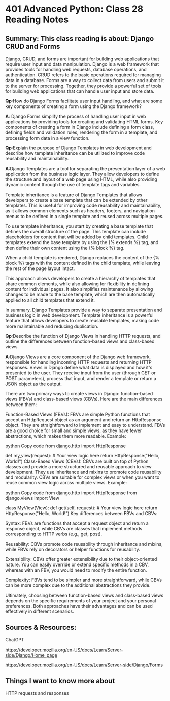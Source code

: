 # 401 Advanced Python: Class 28 Reading Notes

## Summary: This class reading is about: Django CRUD and Forms

Django, CRUD, and forms are important for building web applications that require user input and data manipulation. Django is a web framework that provides tools for handling web requests, database operations, and authentication. CRUD refers to the basic operations required for managing data in a database. Forms are a way to collect data from users and submit it to the server for processing. Together, they provide a powerful set of tools for building web applications that can handle user input and store data.

**Qp**:How do Django Forms facilitate user input handling, and what are some key components of creating a form using the Django framework?

**A**: Django Forms simplify the process of handling user input in web applications by providing tools for creating and validating HTML forms. Key components of creating a form in Django include defining a form class, defining fields and validation rules, rendering the form in a template, and processing form data in a view function.


**Qp**:Explain the purpose of Django Templates in web development and describe how template inheritance can be utilized to improve code reusability and maintainability.

**A**:Django Templates are a tool for separating the presentation layer of a web application from the business logic layer. They allow developers to define the structure and layout of a web page using HTML, while also providing dynamic content through the use of template tags and variables.

Template inheritance is a feature of Django Templates that allows developers to create a base template that can be extended by other templates. This is useful for improving code reusability and maintainability, as it allows common elements such as headers, footers, and navigation menus to be defined in a single template and reused across multiple pages.

To use template inheritance, you start by creating a base template that defines the overall structure of the page. This template can include placeholders for content that will be added by child templates. Child templates extend the base template by using the {% extends %} tag, and then define their own content using the {% block %} tag.

When a child template is rendered, Django replaces the content of the {% block %} tags with the content defined in the child template, while leaving the rest of the page layout intact.

This approach allows developers to create a hierarchy of templates that share common elements, while also allowing for flexibility in defining content for individual pages. It also simplifies maintenance by allowing changes to be made to the base template, which are then automatically applied to all child templates that extend it.

In summary, Django Templates provide a way to separate presentation and business logic in web development. Template inheritance is a powerful feature that allows developers to create reusable templates, making code more maintainable and reducing duplication.



**Qp**:Describe the function of Django Views in handling HTTP requests, and outline the differences between function-based views and class-based views.



**A**:Django Views are a core component of the Django web framework, responsible for handling incoming HTTP requests and returning HTTP responses. Views in Django define what data is displayed and how it's presented to the user. They receive input from the user (through GET or POST parameters), process that input, and render a template or return a JSON object as the output.

There are two primary ways to create views in Django: function-based views (FBVs) and class-based views (CBVs). Here are the main differences between them:

Function-Based Views (FBVs):
FBVs are simple Python functions that accept an HttpRequest object as an argument and return an HttpResponse object. They are straightforward to implement and easy to understand. FBVs are a good choice for small and simple views, as they have fewer abstractions, which makes them more readable.
Example:

python
Copy code
from django.http import HttpResponse

def my_view(request):
    # Your view logic here
    return HttpResponse("Hello, World!")
Class-Based Views (CBVs):
CBVs are built on top of Python classes and provide a more structured and reusable approach to view development. They use inheritance and mixins to promote code reusability and modularity. CBVs are suitable for complex views or when you want to reuse common view logic across multiple views.
Example:

python
Copy code
from django.http import HttpResponse
from django.views import View

class MyView(View):
    def get(self, request):
        # Your view logic here
        return HttpResponse("Hello, World!")
Key differences between FBVs and CBVs:

Syntax: FBVs are functions that accept a request object and return a response object, while CBVs are classes that implement methods corresponding to HTTP verbs (e.g., get, post).

Reusability: CBVs promote code reusability through inheritance and mixins, while FBVs rely on decorators or helper functions for reusability.

Extensibility: CBVs offer greater extensibility due to their object-oriented nature. You can easily override or extend specific methods in a CBV, whereas with an FBV, you would need to modify the entire function.

Complexity: FBVs tend to be simpler and more straightforward, while CBVs can be more complex due to the additional abstractions they provide.

Ultimately, choosing between function-based views and class-based views depends on the specific requirements of your project and your personal preferences. Both approaches have their advantages and can be used effectively in different scenarios.


## Sources & Resources:

ChatGPT 

https://developer.mozilla.org/en-US/docs/Learn/Server-side/Django/Home_page

https://developer.mozilla.org/en-US/docs/Learn/Server-side/Django/Forms


## Things I want to know more about

HTTP requests and responses